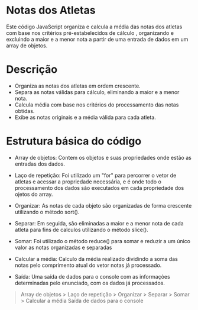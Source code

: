 # Notas dos Atletas

Este código JavaScript organiza e calcula a média das notas dos atletas com base nos critérios pré-estabelecidos de cálculo , organizando e excluindo a maior e a menor nota a partir de uma entrada de dados em um array de objetos.

# Descrição

- Organiza as notas dos atletas em ordem crescente.
- Separa as notas válidas para cálculo, eliminando a maior e a menor nota.
- Calcula média com base nos critérios do processamento das notas obtidas.
- Exibe as notas originais e a média válida para cada atleta.

# Estrutura básica do código

- Array de objetos: Contem os objetos e suas propriedades onde estão as entradas dos dados.

- Laço de repetição: Foi utilizado um "for" para percorrer o vetor de atletas e acessar a propriedade necessária, e é onde todo o processamento dos dados são executados em cada propriedade dos ojetos do array.

- Organizar: As notas de cada objeto são organizadas de forma crescente utilizando o método sort().

- Separar: Em seguida, são eliminadas a maior e a menor nota de cada atleta para fins de calculos utilizando o método slice().

- Somar: Foi utilizado o método reduce() para somar e reduzir a um único valor as notas organizadas e separadas 

- Calcular a média:  Calculo da média realizado dividindo a soma das notas pelo comprimento atual do vetor notas já processado.

- Saída: Uma saída de dados para o console com as informaçòes determinadas pelo enunciado, com os dados já processados.

> Array de objetos
    > Laço de repetição
        > Organizar
        > Separar
        > Somar
        > Calcular a média
> Saída de dados para o console


